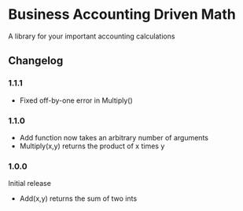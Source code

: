 # Business Accounting Driven Math
A library for your important accounting calculations

## Changelog
### 1.1.1
* Fixed off-by-one error in Multiply()
### 1.1.0
* Add function now takes an arbitrary number of arguments
* Multiply(x,y) returns the product of x times y
### 1.0.0
Initial release
* Add(x,y) returns the sum of two ints